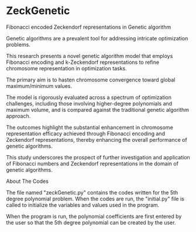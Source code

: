 # ZeckGenetic
Fibonacci encoded Zeckendorf representations in Genetic algorithm


Genetic algorithms are a prevalent tool for addressing intricate optimization problems. 

This research presents a novel genetic algorithm model that employs Fibonacci encoding and k-Zeckendorf representations to refine chromosome representation in optimization tasks. 

The primary aim is to hasten chromosome convergence toward global maximum/minimum values. 

The model is rigorously evaluated across a spectrum of optimization challenges, including those involving higher-degree polynomials and maximum volume, and is compared against the traditional genetic algorithm approach. 

The outcomes highlight the substantial enhancement in chromosome representation efficacy achieved through Fibonacci encoding and Zeckendorf representations, thereby enhancing the overall performance of genetic algorithms. 

This study underscores the prospect of further investigation and application of Fibonacci numbers and Zeckendorf representations in the domain of genetic algorithms.

About The Codes

The file named "zeckGenetic.py" contains the codes written for the 5th degree polynomial problem. When the codes are run, the "initial.py" file is called to initialize the variables and values used in the program.

When the program is run, the polynomial coefficients are first entered by the user so that the 5th degree polynomial can be created by the user.
